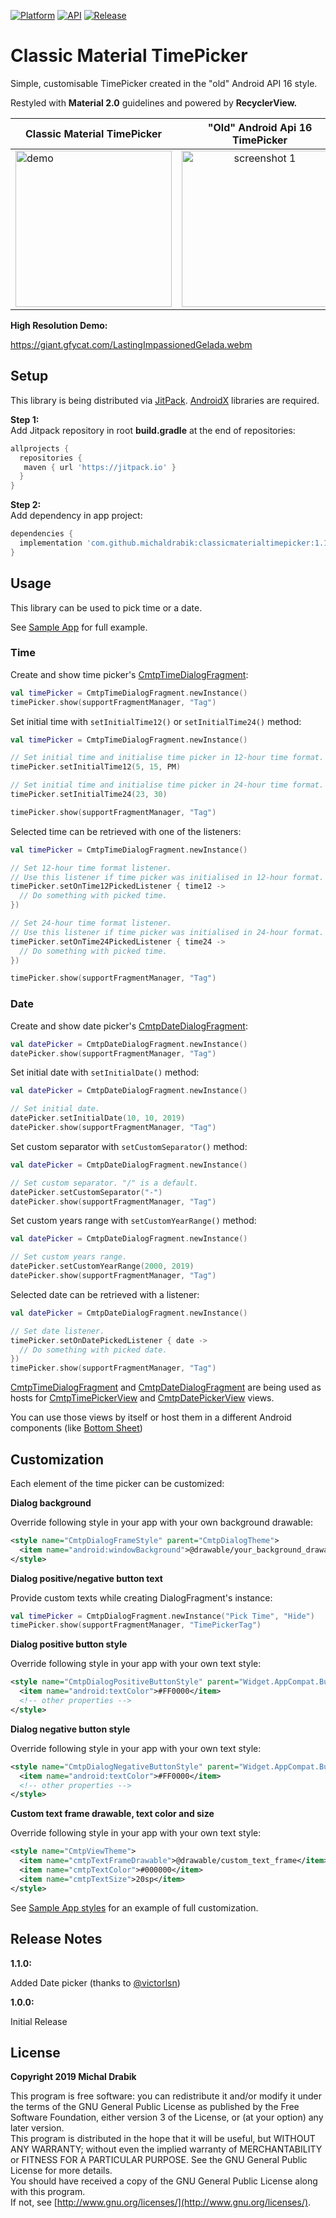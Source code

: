 [![Platform](https://img.shields.io/badge/platform-android-green.svg)](http://developer.android.com/index.html)
[![API](https://img.shields.io/badge/API-19%2B-brightgreen.svg?style=flat)](https://android-arsenal.com/api?level=19)
[![Release](https://jitpack.io/v/michaldrabik/classicmaterialtimepicker.svg)](https://jitpack.io/#michaldrabik/classicmaterialtimepicker)

Classic Material TimePicker
===========

Simple, customisable TimePicker created in the "old" Android API 16 style.

Restyled with **Material 2.0** guidelines and powered by **RecyclerView.**

| **Classic Material TimePicker**|**"Old" Android Api 16 TimePicker**|
| ------------- |:-------------:|
|<img src="assets/demo.gif" width="250" alt="demo">|<img src="assets/screenshot_old_picker.png" width="250" alt="screenshot 1">

**High Resolution Demo:**

https://giant.gfycat.com/LastingImpassionedGelada.webm

## Setup
This library is being distributed via [JitPack](http://jitpack.io/). [AndroidX](https://developer.android.com/jetpack/androidx) libraries are required.

**Step 1:**  
Add Jitpack repository in root **build.gradle** at the end of repositories:
```groovy
allprojects {
  repositories {
   maven { url 'https://jitpack.io' }
  }
}
```

**Step 2:**  
Add dependency in app project:
```groovy
dependencies {
  implementation 'com.github.michaldrabik:classicmaterialtimepicker:1.1.0'
}
```

## Usage
This library can be used to pick time or a date. 

See [Sample App](https://github.com/michaldrabik/classicmaterialtimepicker/blob/master/app/src/main/java/com/michaldrabik/cmtpsample/MainActivity.kt) for full example.

### Time

Create and show time picker's [CmtpTimeDialogFragment](https://github.com/michaldrabik/classicmaterialtimepicker/blob/master/library/src/main/java/com/michaldrabik/classicmaterialtimepicker/CmtpTimeDialogFragment.kt):
```kotlin
val timePicker = CmtpTimeDialogFragment.newInstance()
timePicker.show(supportFragmentManager, "Tag")
```
Set initial time with `setInitialTime12()` or `setInitialTime24()` method:
```kotlin
val timePicker = CmtpTimeDialogFragment.newInstance()

// Set initial time and initialise time picker in 12-hour time format.
timePicker.setInitialTime12(5, 15, PM)

// Set initial time and initialise time picker in 24-hour time format.
timePicker.setInitialTime24(23, 30)

timePicker.show(supportFragmentManager, "Tag")
```

Selected time can be retrieved with one of the listeners:
```kotlin
val timePicker = CmtpTimeDialogFragment.newInstance()

// Set 12-hour time format listener.
// Use this listener if time picker was initialised in 12-hour format.
timePicker.setOnTime12PickedListener { time12 ->
  // Do something with picked time.
})

// Set 24-hour time format listener.
// Use this listener if time picker was initialised in 24-hour format.
timePicker.setOnTime24PickedListener { time24 ->
  // Do something with picked time.
})

timePicker.show(supportFragmentManager, "Tag")
```

### Date

Create and show date picker's [CmtpDateDialogFragment](https://github.com/michaldrabik/classicmaterialtimepicker/blob/master/library/src/main/java/com/michaldrabik/classicmaterialtimepicker/CmtpDateDialogFragment.kt):
```kotlin
val datePicker = CmtpDateDialogFragment.newInstance()
datePicker.show(supportFragmentManager, "Tag")
```

Set initial date with `setInitialDate()` method:
```kotlin
val datePicker = CmtpDateDialogFragment.newInstance()

// Set initial date.
datePicker.setInitialDate(10, 10, 2019)
datePicker.show(supportFragmentManager, "Tag")
```

Set custom separator with `setCustomSeparator()` method:
```kotlin
val datePicker = CmtpDateDialogFragment.newInstance()

// Set custom separator. "/" is a default.
datePicker.setCustomSeparator("-")
datePicker.show(supportFragmentManager, "Tag")
```

Set custom years range with `setCustomYearRange()` method:
```kotlin
val datePicker = CmtpDateDialogFragment.newInstance()

// Set custom years range.
datePicker.setCustomYearRange(2000, 2019)
datePicker.show(supportFragmentManager, "Tag")
```

Selected date can be retrieved with a listener:
```kotlin
val datePicker = CmtpDateDialogFragment.newInstance()

// Set date listener.
timePicker.setOnDatePickedListener { date ->
  // Do something with picked date.
})
timePicker.show(supportFragmentManager, "Tag")
```

[CmtpTimeDialogFragment](https://github.com/michaldrabik/classicmaterialtimepicker/blob/master/library/src/main/java/com/michaldrabik/classicmaterialtimepicker/CmtpTimeDialogFragment.kt) and [CmtpDateDialogFragment](https://github.com/michaldrabik/classicmaterialtimepicker/blob/master/library/src/main/java/com/michaldrabik/classicmaterialtimepicker/CmtpDateDialogFragment.kt) are being used as hosts for [CmtpTimePickerView](https://github.com/michaldrabik/classicmaterialtimepicker/blob/master/library/src/main/java/com/michaldrabik/classicmaterialtimepicker/CmtpTimePickerView.kt) and [CmtpDatePickerView](https://github.com/michaldrabik/classicmaterialtimepicker/blob/master/library/src/main/java/com/michaldrabik/classicmaterialtimepicker/CmtpDatePickerView.kt) views.

You can use those views by itself or host them in a different Android components (like [Bottom Sheet](https://developer.android.com/reference/android/support/design/widget/BottomSheetDialogFragment))

## Customization
Each element of the time picker can be customized:

**Dialog background**

Override following style in your app with your own background drawable:
```xml
<style name="CmtpDialogFrameStyle" parent="CmtpDialogTheme">
  <item name="android:windowBackground">@drawable/your_background_drawable</item>
</style>
```

**Dialog positive/negative button text**

Provide custom texts while creating DialogFragment's instance:
```kotlin
val timePicker = CmtpDialogFragment.newInstance("Pick Time", "Hide")
timePicker.show(supportFragmentManager, "TimePickerTag")
```

**Dialog positive button style**

Override following style in your app with your own text style:
```xml
<style name="CmtpDialogPositiveButtonStyle" parent="Widget.AppCompat.Button.ButtonBar.AlertDialog">
  <item name="android:textColor">#FF0000</item>
  <!-- other properties -->
</style>
```

**Dialog negative button style**

Override following style in your app with your own text style:
```xml
<style name="CmtpDialogNegativeButtonStyle" parent="Widget.AppCompat.Button.ButtonBar.AlertDialog">
  <item name="android:textColor">#FF0000</item>
  <!-- other properties -->
</style>
```

**Custom text frame drawable, text color and size**

Override following style in your app with your own text style:
```xml
<style name="CmtpViewTheme">
  <item name="cmtpTextFrameDrawable">@drawable/custom_text_frame</item>
  <item name="cmtpTextColor">#000000</item>
  <item name="cmtpTextSize">20sp</item>
</style>
```

See [Sample App styles](https://github.com/michaldrabik/classicmaterialtimepicker/blob/master/app/src/main/res/values/styles.xml) for an example of full customization.

## Release Notes
**1.1.0:**

  Added Date picker (thanks to [@victorlsn](https://github.com/victorlsn))
  
**1.0.0:**

  Initial Release

## License

**Copyright 2019 Michal Drabik**

This program is free software: you can redistribute it and/or modify it under the terms of the GNU General Public License as published by the Free Software Foundation, either version 3 of the License, or (at your option) any later version.  
This program is distributed in the hope that it will be useful, but WITHOUT ANY WARRANTY;
without even the implied warranty of MERCHANTABILITY or FITNESS FOR A PARTICULAR PURPOSE.
See the GNU General Public License for more details.  
You should have received a copy of the GNU General Public License along with this program.   
If not, see [http://www.gnu.org/licenses/](http://www.gnu.org/licenses/).
